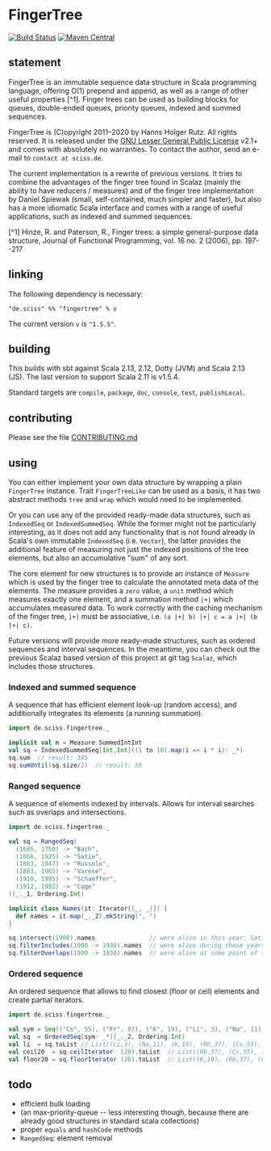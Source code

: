 # FingerTree

[![Build Status](https://travis-ci.org/Sciss/FingerTree.svg?branch=main)](https://travis-ci.org/Sciss/FingerTree)
[![Maven Central](https://maven-badges.herokuapp.com/maven-central/de.sciss/fingertree_2.13/badge.svg)](https://maven-badges.herokuapp.com/maven-central/de.sciss/fingertree_2.13)

## statement

FingerTree is an immutable sequence data structure in Scala programming language, offering O(1) prepend and 
append, as well as a range of other useful properties [^1]. Finger trees can be used as building blocks for 
queues, double-ended queues, priority queues, indexed and summed sequences.

FingerTree is (C)opyright 2011&ndash;2020 by Hanns Holger Rutz. All rights reserved. It is released under 
the [GNU Lesser General Public License](https://git.iem.at/sciss/FingerTree/raw/main/LICENSE) v2.1+ and comes 
with absolutely no warranties. To contact the author, send an e-mail to `contact at sciss.de`.

The current implementation is a rewrite of previous versions. It tries to combine the advantages of the finger 
tree found in Scalaz (mainly the ability to have reducers / measures) and of the finger tree implementation by 
Daniel Spiewak (small, self-contained, much simpler and faster), but also has a more idiomatic Scala interface 
and comes with a range of useful applications, such as indexed and summed sequences.

[^1] Hinze, R. and Paterson, R., Finger trees: a simple general-purpose data structure, Journal of Functional 
     Programming, vol. 16 no. 2 (2006), pp. 197--217

## linking

The following dependency is necessary:

    "de.sciss" %% "fingertree" % v

The current version `v` is `"1.5.5"`.

## building

This builds with sbt against Scala 2.13, 2.12, Dotty (JVM) and Scala 2.13 (JS). 
The last version to support Scala 2.11 is v1.5.4.

Standard targets are `compile`, `package`, `doc`, `console`, `test`, `publishLocal`.

## contributing

Please see the file [CONTRIBUTING.md](CONTRIBUTING.md)

## using

You can either implement your own data structure by wrapping a plain `FingerTree` instance. 
Trait `FingerTreeLike` can be used as a basis, it has two abstract methods `tree` and `wrap` which would need to 
be implemented.

Or you can use any of the provided ready-made data structures, such as `IndexedSeq` or `IndexedSummedSeq`. While 
the former might not be particularly interesting, as it does not add any functionality that is not found already 
in Scala's own immutable `IndexedSeq` (i.e. `Vector`), the latter provides the additional feature of measuring not 
just the indexed positions of the tree elements, but also an accumulative "sum" of any sort.

The core element for new structures is to provide an instance of `Measure` which is used by the finger tree to 
calculate the annotated meta data of the elements. The measure provides a `zero` value, a `unit` method which 
measures exactly one element, and a summation method `|+|` which accumulates measured data. To work correctly 
with the caching mechanism of the finger tree, `|+|` must be associative, i.e. `(a |+| b) |+| c = a |+| (b |+| c)`.

Future versions will provide more ready-made structures, such as ordered sequences and interval sequences. In the 
meantime, you can check out the previous Scalaz based version of this project at git tag `Scalaz`, which includes 
those structures.

### Indexed and summed sequence

A sequence that has efficient element look-up (random access), and additionally integrates its elements
(a running summation).

```scala
import de.sciss.fingertree._

implicit val m = Measure.SummedIntInt
val sq = IndexedSummedSeq[Int,Int]((1 to 10).map(i => i * i): _*)
sq.sum  // result: 385
sq.sumUntil(sq.size/2)  // result: 55
```

### Ranged sequence

A sequence of elements indexed by intervals. Allows for interval searches such as overlaps and intersections.

```scala
import de.sciss.fingertree._

val sq = RangedSeq(
  (1685, 1750) -> "Bach",
  (1866, 1925) -> "Satie",
  (1883, 1947) -> "Russolo",
  (1883, 1965) -> "Varèse",
  (1910, 1995) -> "Schaeffer",
  (1912, 1992) -> "Cage"
)(_._1, Ordering.Int)

implicit class Names(it: Iterator[(_, _)]) {
  def names = it.map(_._2).mkString(", ")
}

sq.intersect(1900).names               // were alive in this year: Satie, Varèse, Russolo
sq.filterIncludes(1900 -> 1930).names  // were alive during these years: Varèse, Russolo
sq.filterOverlaps(1900 -> 1930).names  // were alive at some point of this period: all but Bach
```

### Ordered sequence

An ordered sequence that allows to find closest (floor or ceil) elements and create partial iterators.

```scala
import de.sciss.fingertree._

val sym = Seq(("Cs", 55), ("Fr", 87), ("K", 19), ("Li", 3), ("Na", 11), ("Rb", 37))
val sq  = OrderedSeq(sym: _*)(_._2, Ordering.Int)
val li  = sq.toList // List((Li,3), (Na,11), (K,19), (Rb,37), (Cs,55), (Fr,87))
val ceil20  = sq.ceilIterator  (20).toList  // List((Rb,37), (Cs,55), (Fr,87))
val floor20 = sq.floorIterator (20).toList  // List((K,19), (Rb,37), (Cs,55), (Fr,87))
```

## todo

 - efficient bulk loading
 - (an max-priority-queue -- less interesting though, because there are already good structures in standard scala collections)
 - proper `equals` and `hashCode` methods
 - `RangedSeq`: element removal
